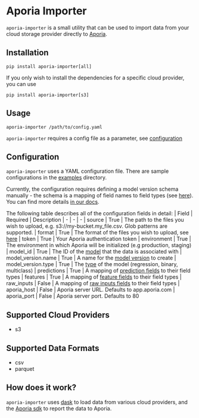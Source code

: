 # Aporia Importer
`aporia-importer` is a small utility that can be used to import data from your cloud storage provider directly to [Aporia](https://www.aporia.com/).


## Installation
```
pip install aporia-importer[all]
```

If you only wish to install the dependencies for a specific cloud provider, you can use
```
pip install aporia-importer[s3]
```

## Usage
```
aporia-importer /path/to/config.yaml
```

`aporia-importer` requires a config file as a parameter, see [configuration](#configuration)

## Configuration
`aporia-importer` uses a YAML configuration file.
There are sample configurations in the [examples](./examples) directory.

Currently, the configuration requires defining a model version schema manually - the schema is a mapping of field names to field types (see [here](https://app.aporia.com/docs/getting-started/concepts/#field-types)). You can find more details [in our docs](https://app.aporia.com/docs/getting-started/integrate-your-ml-model/#step-3-create-model-version).

The following table describes all of the configuration fields in detail:
| Field | Required | Description
| - | - | -
| source | True | The path to the files you wish to upload, e.g. s3://my-bucket.my_file.csv. Glob patterns are supported.
| format | True | The format of the files you wish to upload, see [here](#supported-data-formats)
| token | True | Your Aporia authentication token
| environment | True | The environment in which Aporia will be initialized (e.g production, staging)
| model_id | True | The ID of the [model](https://app.aporia.com/docs/getting-started/concepts/#models) that the data is associated with
| model_version.name | True | A name for the [model version](https://app.aporia.com/docs/getting-started/concepts/#model-version-schema) to create
| model_version.type | True | The [type](https://app.aporia.com/docs/getting-started/concepts/#model-types) of the model (regression, binary, multiclass)
| predictions | True | A mapping of [prediction fields](https://app.aporia.com/docs/getting-started/concepts/#predictions) to their field types
| features | True | A mapping of [feature fields](https://app.aporia.com/docs/getting-started/concepts/#features) to their field types
| raw_inputs | False | A mapping of [raw inputs fields](https://app.aporia.com/docs/getting-started/concepts/#raw-inputs) to their field types
| aporia_host | False | Aporia server URL. Defaults to app.aporia.com
| aporia_port | False | Aporia server port. Defaults to 80

## Supported Cloud Providers
* s3

## Supported Data Formats
* csv
* parquet

## How does it work?
`aporia-importer` uses [dask](https://github.com/dask/dask) to load data from various cloud providers, and the [Aporia sdk](https://app.aporia.com/docs/getting-started/integrate-your-ml-model/#step-2-initialize-the-aporia-sdk) to report the data to Aporia.
